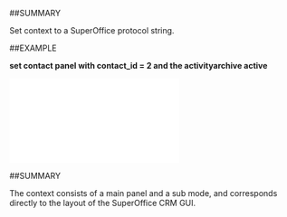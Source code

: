 
##SUMMARY

Set context to a SuperOffice protocol string.


##EXAMPLE

**set contact panel with contact_id = 2 and the activityarchive active**



![](..\..\Examples\vbs\Application.SOContext.Set.vbs.txt)


##SUMMARY


The context consists of a main panel and a sub mode, and corresponds directly to the layout of the SuperOffice CRM GUI.


